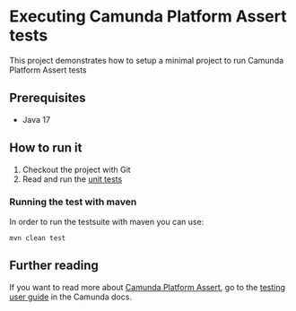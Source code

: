 # Executing Camunda Platform Assert tests

This project demonstrates how to setup a minimal project to run Camunda Platform Assert tests

## Prerequisites
* Java 17

## How to run it

1. Checkout the project with Git
2. Read and run the [unit tests][1]

### Running the test with maven

In order to run the testsuite with maven you can use:

```
mvn clean test
```

## Further reading
If you want to read more about [Camunda Platform Assert][assert], go to the [testing user guide](https://docs.camunda.org/manual/7.21/user-guide/testing/) in the Camunda docs.


[assert]: https://github.com/camunda/camunda-bpm-platform/tree/master/test-utils/assert
[1]: src/test/java/org/camunda/bpm/engine/test/assertions/examples
